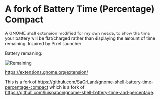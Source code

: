 # A fork of Battery Time (Percentage) Compact

A GNOME shell extension modified for my own needs, to show the time your battery will be flat/charged rather than displaying the amount of time remaining. Inspired by Pixel Launcher

Battery remaining:

![Remaining](https://raw.githubusercontent.com/Lakeland97/gnome-shell-battery-time-percentage-compact/master/indicator.png)

https://extensions.gnome.org/extension/

This is a fork of https://github.com/SaGrLand/gnome-shell-battery-time-percentage-compact which is a fork of https://github.com/luispabon/gnome-shell-battery-time-and-percentage.

